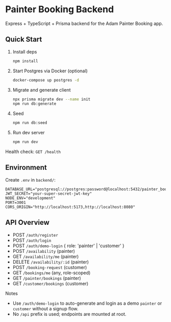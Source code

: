 # Painter Booking Backend

Express + TypeScript + Prisma backend for the Adam Painter Booking app.

## Quick Start

1. Install deps
   ```bash
   npm install
   ```
2. Start Postgres via Docker (optional)
   ```bash
   docker-compose up postgres -d
   ```
3. Migrate and generate client
   ```bash
   npx prisma migrate dev --name init
   npm run db:generate
   ```
4. Seed
   ```bash
   npm run db:seed
   ```
5. Run dev server
   ```bash
   npm run dev
   ```

Health check: `GET /health`

## Environment

Create `.env` in `backend/`:

```env
DATABASE_URL="postgresql://postgres:password@localhost:5432/painter_booking"
JWT_SECRET="your-super-secret-jwt-key"
NODE_ENV="development"
PORT=3001
CORS_ORIGIN="http://localhost:5173,http://localhost:8080"
```

## API Overview

- POST `/auth/register`
- POST `/auth/login`
- POST `/auth/demo-login` { role: 'painter' | 'customer' }
- POST `/availability` (painter)
- GET `/availability/me` (painter)
- DELETE `/availability/:id` (painter)
- POST `/booking-request` (customer)
- GET `/bookings/me` (any, role-scoped)
- GET `/painter/bookings` (painter)
- GET `/customer/bookings` (customer)


Notes
- Use `/auth/demo-login` to auto-generate and login as a demo `painter` or `customer` without a signup flow.
- No `/api` prefix is used; endpoints are mounted at root.

